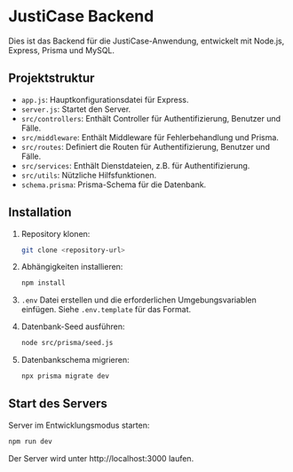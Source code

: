 # JustiCase Backend

Dies ist das Backend für die JustiCase-Anwendung, entwickelt mit Node.js, Express, Prisma und MySQL.

## Projektstruktur

- `app.js`: Hauptkonfigurationsdatei für Express.
- `server.js`: Startet den Server.
- `src/controllers`: Enthält Controller für Authentifizierung, Benutzer und Fälle.
- `src/middleware`: Enthält Middleware für Fehlerbehandlung und Prisma.
- `src/routes`: Definiert die Routen für Authentifizierung, Benutzer und Fälle.
- `src/services`: Enthält Dienstdateien, z.B. für Authentifizierung.
- `src/utils`: Nützliche Hilfsfunktionen.
- `schema.prisma`: Prisma-Schema für die Datenbank.

## Installation

1. Repository klonen:
    ```bash
    git clone <repository-url>
    ```

2. Abhängigkeiten installieren:
    ```bash
    npm install
    ```

3. `.env` Datei erstellen und die erforderlichen Umgebungsvariablen einfügen. Siehe `.env.template` für das Format.

4. Datenbank-Seed ausführen:
    ```bash
    node src/prisma/seed.js
    ```

5. Datenbankschema migrieren:
    ```bash
    npx prisma migrate dev
    ```

## Start des Servers

Server im Entwicklungsmodus starten:
```bash
npm run dev
```
Der Server wird unter http://localhost:3000 laufen.




